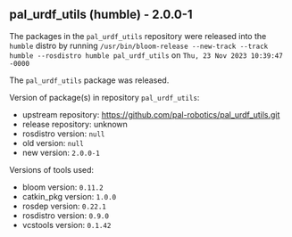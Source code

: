 ## pal_urdf_utils (humble) - 2.0.0-1

The packages in the `pal_urdf_utils` repository were released into the `humble` distro by running `/usr/bin/bloom-release --new-track --track humble --rosdistro humble pal_urdf_utils` on `Thu, 23 Nov 2023 10:39:47 -0000`

The `pal_urdf_utils` package was released.

Version of package(s) in repository `pal_urdf_utils`:

- upstream repository: https://github.com/pal-robotics/pal_urdf_utils.git
- release repository: unknown
- rosdistro version: `null`
- old version: `null`
- new version: `2.0.0-1`

Versions of tools used:

- bloom version: `0.11.2`
- catkin_pkg version: `1.0.0`
- rosdep version: `0.22.1`
- rosdistro version: `0.9.0`
- vcstools version: `0.1.42`


